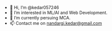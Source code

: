 - 👋 Hi, I’m @kedar057246
- 👀 I’m interested in ML/AI and Web Development.
- 🌱 I’m currently persuing MCA.
- 📫 Contact me on nandargi.kedar@gmail.com

<!---
kedar057246/kedar057246 is a ✨ special ✨ repository because its `README.md` (this file) appears on your GitHub profile.
You can click the Preview link to take a look at your changes.
--->
